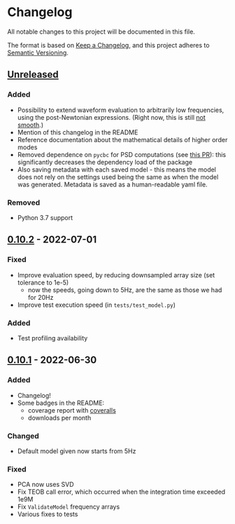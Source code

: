 # Changelog
All notable changes to this project will be documented in this file.

The format is based on [Keep a Changelog](https://keepachangelog.com/en/1.0.0/),
and this project adheres to [Semantic Versioning](https://semver.org/spec/v2.0.0.html).

## [Unreleased]

### Added

- Possibility to extend waveform evaluation to arbitrarily low frequencies, using the 
    post-Newtonian expressions. 
    (Right now, this is still [not smooth](https://github.com/jacopok/mlgw_bns/issues/36).)
- Mention of this changelog in the README
- Reference documentation about the mathematical details of higher order modes
- Removed dependence on `pycbc` for PSD computations (see [this PR](https://github.com/jacopok/mlgw_bns/pull/38)): 
    this significantly decreases the dependency load of the package
- Also saving metadata with each saved model - this means the model does not rely on the settings
    used being the same as when the model was generated. 
    Metadata is saved as a human-readable yaml file.

### Removed

- Python 3.7 support

## [0.10.2] - 2022-07-01

### Fixed

- Improve evaluation speed, by reducing downsampled array size (set tolerance to 1e-5)
    - now the speeds, going down to 5Hz, are the same as those we had for 20Hz
- Improve test execution speed (in `tests/test_model.py`)

### Added

- Test profiling availability

## [0.10.1] - 2022-06-30

### Added

- Changelog!
- Some badges in the README:
    - coverage report with [coveralls](https://coveralls.io/)
    - downloads per month

### Changed

- Default model given now starts from 5Hz

### Fixed

- PCA now uses SVD
- Fix TEOB call error, which occurred when the integration time exceeded 1e9M
- Fix `ValidateModel` frequency arrays
- Various fixes to tests

[Unreleased]: https://github.com/jacopok/mlgw_bns/compare/v0.10.2...HEAD
[0.10.2]: https://github.com/jacopok/mlgw_bns/compare/v0.10.1...v0.10.2
[0.10.1]: https://github.com/jacopok/mlgw_bns/compare/v0.10.0...v0.10.1
